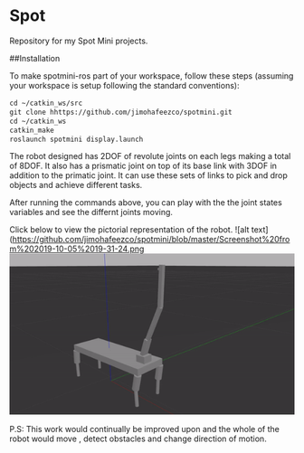 # Spot
Repository for my Spot Mini projects.

##Installation

To make spotmini-ros part of your workspace, follow these steps (assuming your workspace is setup following the standard conventions):
```
cd ~/catkin_ws/src
git clone hhttps://github.com/jimohafeezco/spotmini.git
cd ~/catkin_ws
catkin_make
roslaunch spotmini display.launch 

```

The robot designed has 2DOF of revolute joints on each legs making a total of 8DOF. It also has a prismatic joint on top of its base link with 3DOF in addition to the primatic joint. It can use these sets of links to pick and drop objects and achieve different tasks.

After running the commands above, you can play with the the joint states variables and see the differnt joints moving.



Click below to view the pictorial representation of the robot.
![alt text](https://github.com/jimohafeezco/spotmini/blob/master/Screenshot%20from%202019-10-05%2019-31-24.png
![alt text](/media/robot_move.gif)






P.S: This work would continually be improved upon and the whole of the robot would move , detect obstacles and change direction of motion.
